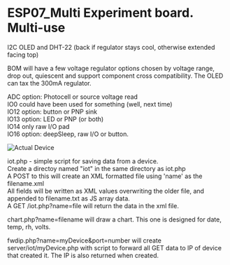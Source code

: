# ESP07_Multi  Experiment board.  Multi-use  

I2C OLED and DHT-22 (back if regulator stays cool, otherwise extended facing top)  

BOM will have a few voltage regulator options chosen by voltage range, drop out, quiescent and support component cross compatibility.  The OLED can tax the 300mA regulator.

ADC option: Photocell or source voltage read  
IO0 could have been used for something (well, next time)  
IO12 option: button or PNP sink  
IO13 option: LED or PNP (or both)  
IO14 only raw I/O pad  
IO16 option: deepSleep, raw I/O or button.  

![Actual Device](http://www.curioustech.net/images/espmulti.png)  


iot.php - simple script for saving data from a device.  
Create a directoy named "iot" in the same directory as iot.php  
A POST to this will create an XML formatted file using 'name' as the filename.xml  
All fields will be written as XML values overwriting the older file, and appended to filename.txt as JS array data.  
A GET /iot.php?name=file will return the data in the xml file.

chart.php?name=filename will draw a chart.  This one is designed for date, temp, rh, volts.

fwdip.php?name=myDevice&port=number will create server/iot/myDevice.php with script to forward all GET data to IP of device that created it.  The IP is also returned when created.  
